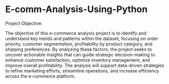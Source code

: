 # E-comm-Analysis-Using-Python
Project Objective:

The objective of this e-commerce analysis project is to identify and understand key trends and patterns within the dataset, focusing on order priority, customer segmentation, profitability by product category, and shipping preferences. By analyzing these factors, the project seeks to uncover actionable insights that can guide strategic decision-making to enhance customer satisfaction, optimize inventory management, and improve overall profitability. The analysis will support data-driven strategies to refine marketing efforts, streamline operations, and increase efficiency across the e-commerce platform.
